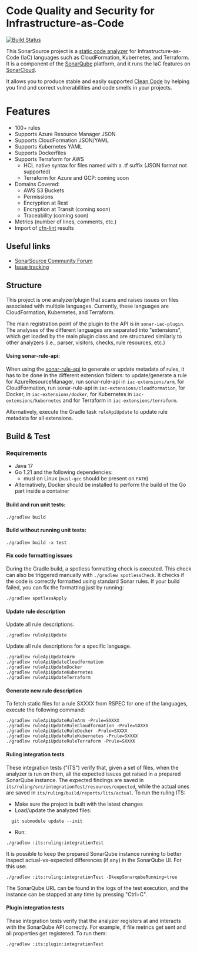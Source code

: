Code Quality and Security for Infrastructure-as-Code
==========
[![Build Status](https://api.cirrus-ci.com/github/SonarSource/sonar-iac.svg?branch=master)](https://cirrus-ci.com/github/SonarSource/sonar-iac)

This SonarSource project is a [static code analyzer](https://en.wikipedia.org/wiki/Static_program_analysis) for Infrastructure-as-Code (IaC) languages such as CloudFormation, Kubernetes, and Terraform.
It is a component of the [SonarQube](https://www.sonarqube.org/) platform, and it runs the IaC features on [SonarCloud](https://sonarcloud.io/).

It allows you to produce stable and easily supported [Clean Code](https://www.sonarsource.com/solutions/clean-code/?utm_medium=referral&utm_source=github&utm_campaign=clean-code&utm_content=sonar-iac) by helping you find and correct vulnerabilities and code smells in your projects.

# Features
* 100+ rules
* Supports Azure Resource Manager JSON
* Supports CloudFormation JSON/YAML
* Supports Kubernetes YAML
* Supports Dockerfiles
* Supports Terraform for AWS
  * HCL native syntax for files named with a .tf suffix (JSON format not supported)
  * Terraform for Azure and GCP: coming soon
* Domains Covered:
  * AWS S3 Buckets
  * Permissions
  * Encryption at Rest
  * Encryption at Transit (coming soon)
  * Traceability (coming soon)
* Metrics (number of lines, comments, etc.)
* Import of [cfn-lint](https://community.sonarsource.com/t/sonarcloud-can-scan-terraform-and-cloudformation-files-cfn-lint-support/48550) results

## Useful links

* [SonarSource Community Forum](https://community.sonarsource.com/)
* [Issue tracking](https://jira.sonarsource.com/projects/SONARIAC)

## Structure
This project is one analyzer/plugin that scans and raises issues on files associated with multiple languages. Currently, these languages are CloudFormation, Kubernetes, and Terraform.

The main registration point of the plugin to the API is in `sonar-iac-plugin`. The analyses of the different languages are separated into "extensions", 
which get loaded by the main plugin class and are structured similarly to other analyzers (i.e., parser, visitors, checks, rule resources, etc.)

#### Using sonar-rule-api:

When using the [sonar-rule-api](https://github.com/SonarSource/sonar-rule-api) to generate or update metadata of rules, 
it has to be done in the different extension folders: to update/generate a rule
for AzureResourceManager, run sonar-rule-api in `iac-extensions/arm`, 
for CloudFormation, run sonar-rule-api in `iac-extensions/cloudformation`, 
for Docker, in `iac-extensions/docker`,
for Kubernetes in `iac-extensions/kubernetes` and 
for Terraform in `iac-extensions/terraform`.

Alternatively, execute the Gradle task `ruleApiUpdate` to update rule metadata for all extensions.

## Build & Test

### Requirements
* Java 17
* Go 1.21 and the following dependencies:
  * musl on Linux (`musl-gcc` should be present on `PATH`)
* Alternatively, Docker should be installed to perform the build of the Go part inside a container

#### Build and run unit tests:
```shell
./gradlew build
```

#### Build without running unit tests:

```shell
./gradlew build -x test
```

#### Fix code formatting issues

During the Gradle build, a spotless formatting check is executed.
This check can also be triggered manually with `./gradlew spotlessCheck`.
It checks if the code is correctly formatted using standard Sonar rules.
If your build failed, you can fix the formatting just by running:

```shell
./gradlew spotlessApply
```

#### Update rule description

Update all rule descriptions.

```shell
./gradlew ruleApiUpdate
```

Update all rule descriptions for a specific language.

```shell
./gradlew ruleApiUpdateArm
./gradlew ruleApiUpdateCloudformation
./gradlew ruleApiUpdateDocker
./gradlew ruleApiUpdateKubernetes
./gradlew ruleApiUpdateTerraform
```

#### Generate new rule description

To fetch static files for a rule SXXXX from RSPEC for one of the languages, execute the following command:
```shell
./gradlew ruleApiUpdateRuleArm -Prule=SXXXX
./gradlew ruleApiUpdateRuleCloudformation -Prule=SXXXX
./gradlew ruleApiUpdateRuleDocker -Prule=SXXXX
./gradlew ruleApiUpdateRuleKubernetes -Prule=SXXXX
./gradlew ruleApiUpdateRuleTerraform -Prule=SXXXX
```

#### Ruling integration tests
These integration tests ("ITS") verify that, given a set of files, when the analyzer is run on them, all the expected issues get raised in a prepared SonarQube instance. 
The expected findings are saved in `its/ruling/src/integrationTest/resources/expected`, while the actual ones are saved in `its/ruling/build/reports/lits/actual`. To run the ruling ITS:
- Make sure the project is built with the latest changes
- Load/update the analyzed files:

```shell
  git submodule update --init
```

- Run:

```shell
./gradlew :its:ruling:integrationTest
``` 

It is possible to keep the prepared SonarQube instance running to better inspect actual-vs-expected differences (if any) in the SonarQube UI. 
For this use:
  
  ```shell
  ./gradlew :its:ruling:integrationTest -DkeepSonarqubeRunning=true
  ```

The SonarQube URL can be found in the logs of the test execution, and the instance can be stopped at any time by pressing "Ctrl+C".

#### Plugin integration tests

These integration tests verify that the analyzer registers at and interacts with the SonarQube API correctly. 
For example, if file metrics get sent and all properties get registered.
To run them:

  ```shell
  ./gradlew :its:plugin:integrationTest
  ```


